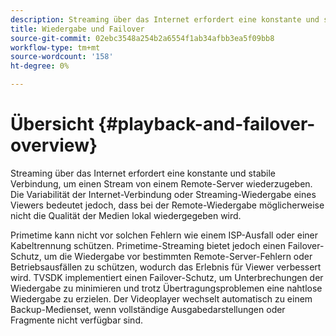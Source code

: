 ```yaml
---
description: Streaming über das Internet erfordert eine konstante und stabile Verbindung, um einen Stream von einem Remote-Server wiederzugeben. Die Variabilität der Internet-Verbindung oder Streaming-Wiedergabe eines Viewers bedeutet jedoch, dass bei der Remote-Wiedergabe möglicherweise nicht die Qualität der Medien lokal wiedergegeben wird.
title: Wiedergabe und Failover
source-git-commit: 02ebc3548a254b2a6554f1ab34afbb3ea5f09bb8
workflow-type: tm+mt
source-wordcount: '158'
ht-degree: 0%

---
```


# Übersicht {#playback-and-failover-overview}

Streaming über das Internet erfordert eine konstante und stabile Verbindung, um einen Stream von einem Remote-Server wiederzugeben. Die Variabilität der Internet-Verbindung oder Streaming-Wiedergabe eines Viewers bedeutet jedoch, dass bei der Remote-Wiedergabe möglicherweise nicht die Qualität der Medien lokal wiedergegeben wird.

Primetime kann nicht vor solchen Fehlern wie einem ISP-Ausfall oder einer Kabeltrennung schützen. Primetime-Streaming bietet jedoch einen Failover-Schutz, um die Wiedergabe vor bestimmten Remote-Server-Fehlern oder Betriebsausfällen zu schützen, wodurch das Erlebnis für Viewer verbessert wird. TVSDK implementiert einen Failover-Schutz, um Unterbrechungen der Wiedergabe zu minimieren und trotz Übertragungsproblemen eine nahtlose Wiedergabe zu erzielen. Der Videoplayer wechselt automatisch zu einem Backup-Medienset, wenn vollständige Ausgabedarstellungen oder Fragmente nicht verfügbar sind.
